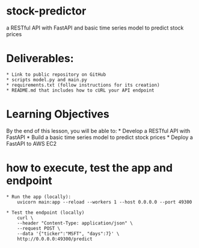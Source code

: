 # stock-predictor
a RESTful API with FastAPI and basic time series model to predict stock prices

# Deliverables:
    * Link to public repository on GitHub
    * scripts model.py and main.py
    * requirements.txt (follow instructions for its creation)
    * README.md that includes how to cURL your API endpoint

# Learning Objectives
By the end of this lesson, you will be able to:
    * Develop a RESTful API with FastAPI
    * Build a basic time series model to predict stock prices
    * Deploy a FastAPI to AWS EC2

# how to execute, test the app and endpoint
    * Run the app (locally):
        uvicorn main:app --reload --workers 1 --host 0.0.0.0 --port 49300
    
    * Test the endpoint (locally)
        curl \
        --header "Content-Type: application/json" \
        --request POST \
        --data '{"ticker":"MSFT", "days":7}' \
        http://0.0.0.0:49300/predict
